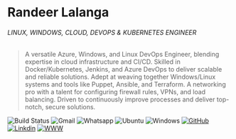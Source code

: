 # Randeer Lalanga
###### LINUX, WINDOWS, CLOUD, DEVOPS & KUBERNETES ENGINEER

> A versatile Azure, Windows, and Linux DevOps Engineer, blending expertise in cloud infrastructure and CI/CD. Skilled in Docker/Kubernetes, Jenkins, and Azure DevOps to deliver scalable and reliable solutions. Adept at weaving together Windows/Linux systems and tools like Puppet, Ansible, and Terraform. A networking pro with a talent for configuring firewall rules, VPNs, and load balancing. Driven to continuously improve processes and deliver top-notch, secure solutions.



![Build Status](https://img.shields.io/badge/Azure_DevOps-0078D7?style=for-the-badge&logo=azure-devops&logoColor=white)
![Gmail](https://img.shields.io/badge/Gmail-D14836?style=for-the-badge&logo=gmail&logoColor=white)
![Whatsapp](https://img.shields.io/badge/WhatsApp-25D366?style=for-the-badge&logo=whatsapp&logoColor=white)
![Ubuntu](https://img.shields.io/badge/Ubuntu-E95420?style=for-the-badge&logo=ubuntu&logoColor=white)
![Windows](https://img.shields.io/badge/Windows-0078D6?style=for-the-badge&logo=windows&logoColor=white)
[![GitHub](https://img.shields.io/badge/GitHub-100000?style=for-the-badge&logo=github&logoColor=white)](https://github.com/randeer)
[![Linkdin](https://img.shields.io/badge/LinkedIn-0077B5?style=for-the-badge&logo=linkedin&logoColor=white)](https://www.linkedin.com/in/randeer-lalanga-882739b7/)
[![WWW](https://img.shields.io/badge/OpenCV-5C3EE8.svg?style=for-the-badge&logo=OpenCV&logoColor=white)](https://www.lala-1992.xyz/)

